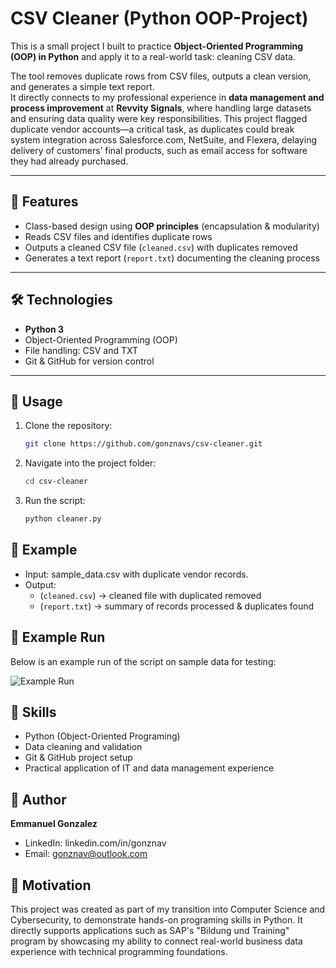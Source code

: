 # CSV Cleaner (Python OOP-Project)

This is a small project I built to practice **Object-Oriented Programming (OOP) in Python** and apply it to a real-world task: cleaning CSV data.  

The tool removes duplicate rows from CSV files, outputs a clean version, and generates a simple text report.  
It directly connects to my professional experience in **data management and process improvement** at **Revvity Signals**, where handling large datasets and ensuring data quality were key responsibilities. This project flagged duplicate vendor accounts—a critical task, as duplicates could break system integration across Salesforce.com, NetSuite, and Flexera, delaying delivery of customers’ final products, such as email access for software they had already purchased.

---

## 🚀 Features
- Class-based design using **OOP principles** (encapsulation & modularity)
- Reads CSV files and identifies duplicate rows
- Outputs a cleaned CSV file (`cleaned.csv`) with duplicates removed
- Generates a text report (`report.txt`) documenting the cleaning process

---

## 🛠️ Technologies
- **Python 3**
- Object-Oriented Programming (OOP)
- File handling: CSV and TXT
- Git & GitHub for version control

---

## 📖 Usage
1. Clone the repository:
   ```bash
   git clone https://github.com/gonznavs/csv-cleaner.git

2. Navigate into the project folder:
   ```bash
   cd csv-cleaner
   
3. Run the script:
   ```bash
   python cleaner.py

## 📂 Example
- Input: sample_data.csv with duplicate vendor records.
- Output:
     - (`cleaned.csv`) → cleaned file with duplicated removed
     - (`report.txt`)  → summary of records processed & duplicates found

## 📂 Example Run
Below is an example run of the script on sample data for testing:

![Example Run](screenshot.png)


## 🎯 Skills
- Python (Object-Oriented Programing)
- Data cleaning and validation
- Git & GitHub project setup
- Practical application of IT and data management experience

## 👤 Author
**Emmanuel Gonzalez**
  - LinkedIn: linkedin.com/in/gonznav
  -   Email: gonznav@outlook.com

## 🔭 Motivation
This project was created as part of my transition into Computer Science and Cybersecurity, to demonstrate hands-on programing skills in Python. It directly supports applications such as SAP's "Bildung und Training" program by showcasing my ability to connect real-world business data experience with technical programming foundations.
